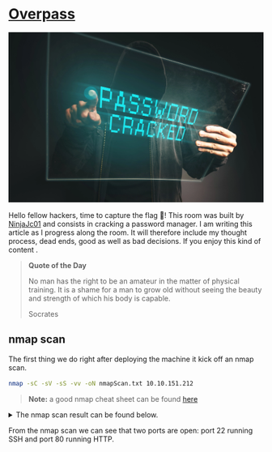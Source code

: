 # [Overpass](https://tryhackme.com/room/overpass)

![password cracking](../../img/passwordCracking.webp)

Hello fellow hackers, time to capture the flag :triangular_flag_on_post:! This room was built by [NinjaJc01](https://tryhackme.com/p/NinjaJc01) and consists in cracking a password manager. I am writing this article as I progress along the room. It will therefore include my thought process, dead ends, good as well as bad decisions. If you enjoy this kind of content .

> **Quote of the Day**
>
> No man has the right to be an amateur in the matter of physical training. It is a shame for a man to grow old without seeing the beauty and strength of which his body is capable.
> 
> Socrates

## nmap scan

The first thing we do right after deploying the machine it kick off an nmap scan. 

```sh
nmap -sC -sV -sS -vv -oN nmapScan.txt 10.10.151.212
```

> **Note:**
> a good nmap cheat sheet can be found [here](https://www.stationx.net/nmap-cheat-sheet/)

<details>
  <summary>The nmap scan result can be found below.</summary>

  ```sh
  Starting Nmap 7.60 ( https://nmap.org ) at 2023-02-07 08:09 GMT
NSE: Loaded 146 scripts for scanning.
NSE: Script Pre-scanning.
NSE: Starting runlevel 1 (of 2) scan.
Initiating NSE at 08:09
Completed NSE at 08:09, 0.00s elapsed
NSE: Starting runlevel 2 (of 2) scan.
Initiating NSE at 08:09
Completed NSE at 08:09, 0.00s elapsed
Initiating ARP Ping Scan at 08:09
Scanning 10.10.151.212 [1 port]
Completed ARP Ping Scan at 08:09, 0.22s elapsed (1 total hosts)
Initiating Parallel DNS resolution of 1 host. at 08:09
Completed Parallel DNS resolution of 1 host. at 08:09, 0.00s elapsed
Initiating SYN Stealth Scan at 08:09
Scanning ip-10-10-151-212.eu-west-1.compute.internal (10.10.151.212) [1000 ports]
Discovered open port 80/tcp on 10.10.151.212
Discovered open port 22/tcp on 10.10.151.212
Completed SYN Stealth Scan at 08:09, 1.25s elapsed (1000 total ports)
Initiating Service scan at 08:09
Scanning 2 services on ip-10-10-151-212.eu-west-1.compute.internal (10.10.151.212)
Completed Service scan at 08:09, 11.06s elapsed (2 services on 1 host)
NSE: Script scanning 10.10.151.212.
NSE: Starting runlevel 1 (of 2) scan.
Initiating NSE at 08:09
Completed NSE at 08:09, 0.09s elapsed
NSE: Starting runlevel 2 (of 2) scan.
Initiating NSE at 08:09
Completed NSE at 08:09, 0.00s elapsed
Nmap scan report for ip-10-10-151-212.eu-west-1.compute.internal (10.10.151.212)
Host is up, received arp-response (0.0014s latency).
Scanned at 2023-02-07 08:09:24 GMT for 13s
Not shown: 998 closed ports
Reason: 998 resets
PORT   STATE SERVICE REASON         VERSION
22/tcp open  ssh     syn-ack ttl 64 OpenSSH 7.6p1 Ubuntu 4ubuntu0.3 (Ubuntu Linux; protocol 2.0)
| ssh-hostkey: 
|   2048 37:96:85:98:d1:00:9c:14:63:d9:b0:34:75:b1:f9:57 (RSA)
| ssh-rsa AAAAB3NzaC1yc2EAAAADAQABAAABAQDLYC7Hj7oNzKiSsLVMdxw3VZFyoPeS/qKWID8x9IWY71z3FfPijiU7h9IPC+9C+kkHPiled/u3cVUVHHe7NS68fdN1+LipJxVRJ4o3IgiT8mZ7RPar6wpKVey6kubr8JAvZWLxIH6JNB16t66gjUt3AHVf2kmjn0y8cljJuWRCJRo9xpOjGtUtNJqSjJ8T0vGIxWTV/sWwAOZ0/TYQAqiBESX+GrLkXokkcBXlxj0NV+r5t+Oeu/QdKxh3x99T9VYnbgNPJdHX4YxCvaEwNQBwy46515eBYCE05TKA2rQP8VTZjrZAXh7aE0aICEnp6pow6KQUAZr/6vJtfsX+Amn3
|   256 53:75:fa:c0:65:da:dd:b1:e8:dd:40:b8:f6:82:39:24 (ECDSA)
| ecdsa-sha2-nistp256 AAAAE2VjZHNhLXNoYTItbmlzdHAyNTYAAAAIbmlzdHAyNTYAAABBBMyyGnzRvzTYZnN1N4EflyLfWvtDU0MN/L+O4GvqKqkwShe5DFEWeIMuzxjhE0AW+LH4uJUVdoC0985Gy3z9zQU=
|   256 1c:4a:da:1f:36:54:6d:a6:c6:17:00:27:2e:67:75:9c (EdDSA)
|_ssh-ed25519 AAAAC3NzaC1lZDI1NTE5AAAAINwiYH+1GSirMK5KY0d3m7Zfgsr/ff1CP6p14fPa7JOR
80/tcp open  http    syn-ack ttl 64 Golang net/http server (Go-IPFS json-rpc or InfluxDB API)
|_http-favicon: Unknown favicon MD5: 0D4315E5A0B066CEFD5B216C8362564B
| http-methods: 
|_  Supported Methods: GET HEAD POST OPTIONS
|_http-title: Overpass
MAC Address: 02:0C:8A:DF:AA:25 (Unknown)
Service Info: OS: Linux; CPE: cpe:/o:linux:linux_kernel

NSE: Script Post-scanning.
NSE: Starting runlevel 1 (of 2) scan.
Initiating NSE at 08:09
Completed NSE at 08:09, 0.00s elapsed
NSE: Starting runlevel 2 (of 2) scan.
Initiating NSE at 08:09
Completed NSE at 08:09, 0.00s elapsed
Read data files from: /usr/bin/../share/nmap
Service detection performed. Please report any incorrect results at https://nmap.org/submit/ .
Nmap done: 1 IP address (1 host up) scanned in 14.27 seconds
           Raw packets sent: 1002 (44.072KB) | Rcvd: 1002 (40.076KB)
```

</details>

From the nmap scan we can see that two ports are open: port 22 running SSH and port 80 running HTTP.